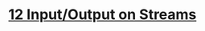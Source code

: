 # [12 Input/Output on Streams](https://www.gnu.org/software/libc/manual/html_node/I_002fO-on-Streams.html)

